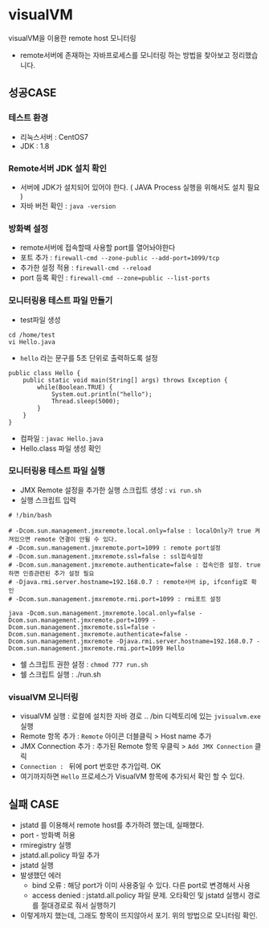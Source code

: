 # visualVM
visualVM을 이용한 remote host 모니터링
- remote서버에 존재하는 자바프로세스를 모니터링 하는 방법을 찾아보고 정리했습니다.

## 성공CASE

### 테스트 환경
* 리눅스서버 : CentOS7
* JDK : 1.8

### Remote서버 JDK 설치 확인
* 서버에 JDK가 설치되어 있어야 한다. ( JAVA Process 실행을 위해서도 설치 필요 )
* 자바 버전 확인 :  `java -version`

### 방화벽 설정
* remote서버에 접속할때 사용할 port를 열어놔야한다
* 포트 추가 : `firewall-cmd --zone-public --add-port=1099/tcp`
* 추가한 설정 적용 : `firewall-cmd --reload`
* port 등록 확인 : `firewall-cmd --zone=public --list-ports`
    
### 모니터링용 테스트 파일 만들기
* test파일 생성
```
cd /home/test
vi Hello.java
```

* `hello` 라는 문구를 5초 단위로 출력하도록 설정
```
public class Hello {
    public static void main(String[] args) throws Exception {
        while(Boolean.TRUE) {
            System.out.println("hello");
            Thread.sleep(5000);
        }
    }
}
```
* 컴파일 : `javac Hello.java`
* Hello.class 파일 생성 확인

### 모니터링용 테스트 파일 실행
* JMX Remote 설정을 추가한 실행 스크립트 생성 : `vi run.sh`
* 실행 스크립트 입력
```
# !/bin/bash

# -Dcom.sun.management.jmxremote.local.only=false : localOnly가 true 켜져있으면 remote 연결이 안될 수 있다.
# -Dcom.sun.management.jmxremote.port=1099 : remote port설정
# -Dcom.sun.management.jmxremote.ssl=false : ssl접속설정
# -Dcom.sun.management.jmxremote.authenticate=false : 접속인증 설정. true하면 인증관련된 추가 설정 필요
# -Djava.rmi.server.hostname=192.168.0.7 : remote서버 ip, ifconfig로 확인
# -Dcom.sun.management.jmxremote.rmi.port=1099 : rmi포트 설정

java -Dcom.sun.management.jmxremote.local.only=false -Dcom.sun.management.jmxremote.port=1099 -Dcom.sun.management.jmxremote.ssl=false -Dcom.sun.management.jmxremote.authenticate=false -Dcom.sun.management.jmxremote -Djava.rmi.server.hostname=192.168.0.7 -Dcom.sun.management.jmxremote.rmi.port=1099 Hello
```

* 쉘 스크립트 권한 설정 : `chmod 777 run.sh`
* 쉘 스크립트 실행 : ./run.sh

### visualVM 모니터링
* visualVM 실행 : 로컬에 설치한 자바 경로 .. /bin 디렉토리에 있는 `jvisualvm.exe` 실행
* Remote 항목 추가 : `Remote` 아이콘 더블클릭 > Host name 추가
* JMX Connection 추가 : 추가된 Remote 항목 우클릭 > `Add JMX Connection` 클릭
* `Connection : ` 뒤에 port 번호만 추가입력.  OK
* 여기까지하면 `Hello` 프로세스가 VisualVM 항목에 추가되서 확인 할 수 있다.


## 실패 CASE
* jstatd 를 이용해서 remote host를 추가하려 했는데, 실패했다.
* port - 방화벽 허용
* rmiregistry 실행
* jstatd.all.policy 파일 추가
* jstatd 실행
* 발생했던 에러
    * bind 오류 : 해당 port가 이미 사용중일 수 있다. 다른 port로 변경해서 사용
    * access denied : jstatd.all.policy 파일 문제. 오타확인 및 jstatd 실행시 경로를 절대경로로 줘서 실행하기
* 이렇게까지 했는데, 그래도 항목이 뜨지않아서 포기. 위의 방법으로 모니터링 확인.
